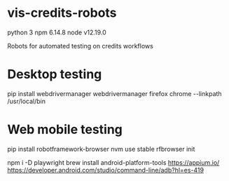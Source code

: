 # vis-credits-robots

python 3
npm 6.14.8
node v12.19.0

Robots for automated testing on credits workflows

# Desktop testing
pip install webdrivermanager
webdrivermanager firefox chrome --linkpath /usr/local/bin


# Web mobile testing
pip install robotframework-browser
nvm use stable
rfbrowser init


npm i -D playwright
brew install android-platform-tools 
https://appium.io/
https://developer.android.com/studio/command-line/adb?hl=es-419